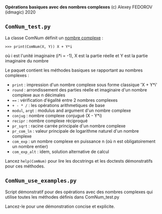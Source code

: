 **Opérations basiques avec des nombres complexes**
(c) Alexey FEDOROV (idmagic) 2020

`ComNum_test.py`
---
La classe ComNum définit un [nombre complexe](https://en.wikipedia.org/wiki/Complex_number) :

`>>> print(ComNum(X, Y))
X + Y*i`

où i est l'unité imaginaire (i*i = -1),
X est la partie réelle et Y est la partie imaginaire du nombre

Le paquet contient les méthodes basiques se rapportant au nombres complexes :

  *  `print` :		    impression d'un nombre complexe sous forme classique 'X + Y*i'
  *  `round` :		    arrondissement des parties réelle et imaginaire d'un nombre complexe aux n décimales
  *  `==` :			    vérification d'égalité entre 2 nombres complexes
  *  `+ - * /` :		les opérations arithmetiques de base
  *  `modul`, `argt` :	modulus and argument d'un nombre complexe
  *  `conjug` :		    nombre complexe conjugué (X - Y*i)
  *  `recipr` :		    nombre complexe réciproqué
  *  `pr_sqrt` :		racine carrée principale d'un nombre complexe
  *  `pr_com_ln` :	    valeur principale de logarithme naturel d'un nombre complexe
  *  `com_exp` :		un nombre complexe en puissance n (où n est obligatoirement un nombre entier)
  *  `com_exp_alt` :	idem, solution alternative de calcul
  
Lancez `help(ComNum)` pour lire les docstrings et les doctests démonstratifs pour ces méthodes.
  
`ComNum_use_examples.py`
---
Script démonstratif pour des opérations avec des nombres complexes
qui utilise toutes les méthodes définis dans ComNum_test.py

Lancez-le pour une démonstration concise et explicite.
